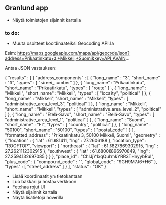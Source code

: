 ## Granlund app

- Näytä toimistojen sijainnit kartalla

### to do:

- Muuta osoitteet koordinaateiksi Geocoding API:lla

Esim: https://maps.googleapis.com/maps/api/geocode/json?address=Prikaatinkatu+3,+Mikkeli,+Suomi&key=API_AVAIN...

Antaa JSON vastauksen: 

{
   "results" : 
   [
      {
         "address_components" : 
         [
            {
               "long_name" : "3",
               "short_name" : "3",
               "types" : 
               [
                  "street_number"
               ]
            },
            {
               "long_name" : "Prikaatinkatu",
               "short_name" : "Prikaatinkatu",
               "types" : 
               [
                  "route"
               ]
            },
            {
               "long_name" : "Mikkeli",
               "short_name" : "Mikkeli",
               "types" : 
               [
                  "locality",
                  "political"
               ]
            },
            {
               "long_name" : "Mikkeli",
               "short_name" : "Mikkeli",
               "types" : 
               [
                  "administrative_area_level_3",
                  "political"
               ]
            },
            {
               "long_name" : "Mikkeli",
               "short_name" : "Mikkeli",
               "types" : 
               [
                  "administrative_area_level_2",
                  "political"
               ]
            },
            {
               "long_name" : "Etelä-Savo",
               "short_name" : "Etelä-Savo",
               "types" : 
               [
                  "administrative_area_level_1",
                  "political"
               ]
            },
            {
               "long_name" : "Suomi",
               "short_name" : "FI",
               "types" : 
               [
                  "country",
                  "political"
               ]
            },
            {
               "long_name" : "50100",
               "short_name" : "50100",
               "types" : 
               [
                  "postal_code"
               ]
            }
         ],
         "formatted_address" : "Prikaatinkatu 3, 50100 Mikkeli, Suomi",
         "geometry" : 
         {
            "location" : 
            {
               "lat" : 61.681411,
               "lng" : 27.2606188
            },
            "location_type" : "ROOFTOP",
            "viewport" : 
            {
               "northeast" : 
               {
                  "lat" : 61.6827869302915,
                  "lng" : 27.2621112302915
               },
               "southwest" : 
               {
                  "lat" : 61.68008896970849,
                  "lng" : 27.2594132697085
               }
            }
         },
         "place_id" : "ChIJjY1xqQuhmkYRR3THnyybRuI",
         "plus_code" : 
         {
            "compound_code" : "",
            "global_code" : "9GH9M7J6+H6"
         },
         "types" : 
         [
            "street_address"
         ]
      }
   ],
   "status" : "OK"
}

- Lisää koordinaatit ym tietokantaan
- Luo bäkkäri ja hostaa verkkoon
- Fetchaa rojut UI
- Näytä sijainnit kartalla
- Näytä lisätietoja hoverilla



